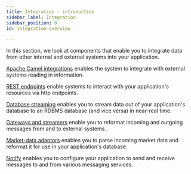 ```yaml
---
title: Integration - introduction
sidebar_label: Integration
sidebar_position: 0
id: integration-overview

---
```


In this section, we look at components that enable you to integrate data from other internal and external systems into your application.

[Apache Camel integrations](/creating-applications/defining-your-application/integrations/apache-camel/) enables the system to integrate with external systems reading in information.

[REST endpoints](/creating-applications/defining-your-application/integrations/rest-endpoints/) enable systems to interact with your application's resources via http endpoints.

[Database streaming](/creating-applications/defining-your-application/integrations/database-streaming/genesistodb/overview/) enables you to stream data out of your application's database to an RDBMS database (and vice versa) in near-real time.

[Gateways and streamers](/creating-applications/defining-your-application/integrations/external-systems/configure/) enable you to reformat incoming and outgoing messages from and to external systems.

[Market-data adaptors](/creating-applications/defining-your-application/integrations/market-data/adaptors/common-config/) enables you to parse incoming market data and reformat it for use in your application's database.

[Notify](/creating-applications/defining-your-application/integrations/notify/configure/) enables you to configure your application to send and receive messages to and from various messaging services.


